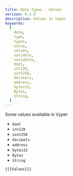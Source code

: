 ```yaml
---
title: Data Types - Values
version: 0.3.9
description: Values in Vyper
keywords:
  [
    data,
    type,
    types,
    value,
    values,
    variable,
    variables,
    bool,
    int128,
    uint256,
    decimals,
    address,
    bytes32,
    Bytes,
    String,
  ]
---
```


Some values available in Vyper

- `bool`
- `int128`
- `uint256`
- `decimals`
- `address`
- `bytes32`
- `Bytes`
- `String`

```vyper
{{{Values}}}
```
